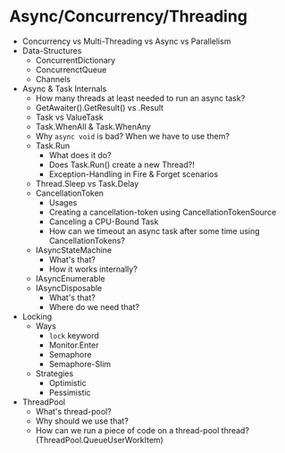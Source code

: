 # Async/Concurrency/Threading

* Concurrency vs Multi-Threading vs Async vs Parallelism
* Data-Structures
	* ConcurrentDictionary
	* ConcurrenctQueue
	* Channels
* Async & Task Internals
	* How many threads at least needed to run an async task?
	* GetAwaiter().GetResult() vs .Result
	* Task vs ValueTask
	* Task.WhenAll & Task.WhenAny
	* Why `async void` is bad? When we have to use them?
	* Task.Run
		* What does it do?
		* Does Task.Run() create a new Thread?!
		* Exception-Handling in Fire & Forget scenarios
	* Thread.Sleep vs Task.Delay
	* CancellationToken
		* Usages
		* Creating a cancellation-token using CancellationTokenSource
		* Canceling a CPU-Bound Task
		* How can we timeout an async task after some time using CancellationTokens?
	* IAsyncStateMachine
		* What's that?
		* How it works internally?
	* IAsyncEnumerable
	* IAsyncDisposable
		* What's that?
		* Where do we need that?
* Locking
	* Ways
		* `lock` keyword
		* Monitor.Enter
		* Semaphore
		* Semaphore-Slim
	* Strategies
		* Optimistic
		* Pessimistic
* ThreadPool
	* What's thread-pool?
	* Why should we use that?
	* How can we run a piece of code on a thread-pool thread? (ThreadPool.QueueUserWorkItem)
